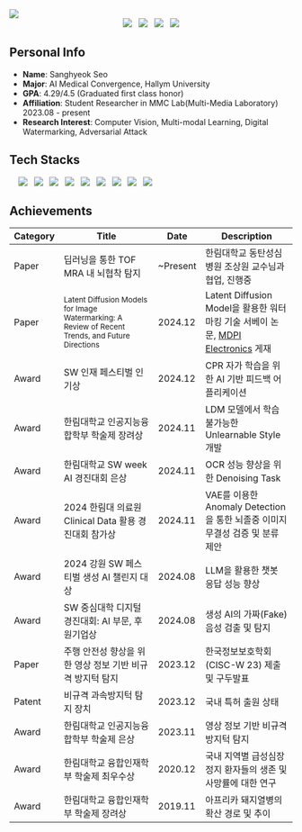 <img src="https://capsule-render.vercel.app/api?type=rect&color=gradient&text=%20%20WELCOME%20%20&fontAlign=30&fontSize=30&textBg=true&desc=Sanghyeok%27s%20github&descAlign=60&descAlignY=50" />

<br>

<div align="center">
<a href="mailto:a52675268@gmail.com">
<img src="https://img.shields.io/badge/Gmail-d14836?style=flat-square&logo=Gmail&logoColor=white&link=mailto:a52675268@gmail.com"/></a> &nbsp; <a href="https://www.instagram.com/ss.hyeok/"> <img src="https://img.shields.io/badge/-Instagram-E4405F?style=flat-square&logo=Instagram&logoColor=white&link=mailto:a52675268@gmail.com"/></a> &nbsp; <a href="https://velog.io/@tiemhub/posts/"> <img src="https://img.shields.io/badge/Velog-tiemhub-Brightgreen?style=flat-square&logo=Velog"/></a> &nbsp; <a href="https://www.acmicpc.net/user/wetkeyboard"><img src="http://mazassumnida.wtf/api/mini/generate_badge?boj=wetkeyboard"/></a>
</div>
 
## Personal Info

- **Name**: Sanghyeok Seo <br>
- **Major**: AI Medical Convergence, Hallym University
- **GPA**: 4.29/4.5 (Graduated first class honor)
- **Affiliation**: Student Researcher in MMC Lab(Multi-Media Laboratory) 2023.08 - present
- **Research Interest**: Computer Vision, Multi-modal Learning, Digital Watermarking, Adversarial Attack
  <br>

## Tech Stacks

&nbsp; &nbsp;
<img src="https://img.shields.io/badge/Python-F6C915?style=flat-square&logo=Python&logoColor=white"/> &nbsp;
<img src="https://img.shields.io/badge/PyTorch-EE4C2C?style=flat-square&logo=pytorch&logoColor=white"/> &nbsp;
<img src="https://img.shields.io/badge/TensorFlow-FF6F00?style=flat-square&logo=TensorFlow&logoColor=white"> &nbsp;
<img src="https://img.shields.io/badge/OpenCV-5C3EE8?style=flat-square&logo=OpenCV&logoColor=white"> &nbsp;
<img src="https://img.shields.io/badge/Langchain-1C3C3C?style=flat-square&logo=Langchain&logoColor=white"/> &nbsp;
<img src="https://img.shields.io/badge/Numpy-3d60a9?style=flat-square&logo=Numpy&logoColor=white"> &nbsp;
<img src="https://img.shields.io/badge/Git-ff8000?style=flat-square&logo=Git&logoColor=white"> &nbsp;
<img src="https://img.shields.io/badge/Github-000000?style=flat-square&logo=Github&logoColor=white"> &nbsp;
<img src="https://img.shields.io/badge/Linux-c9c9c9?style=flat-square&logo=Linux&logoColor=white"> &nbsp;

## Achievements

| Category | Title                                                          | Date     | Description                                                  |
| -------- | -------------------------------------------------------------- | -------- | ------------------------------------------------------------ |
| Paper    | 딥러닝을 통한 TOF MRA 내 뇌협착 탐지                           | ~Present | 한림대학교 동탄성심병원 조상원 교수님과 협업, 진행중          |
| Paper    | <small>Latent Diffusion Models for Image Watermarking: A Review of Recent Trends, and Future Directions</small> | 2024.12 |  Latent Diffusion Model을 활용한 워터마킹 기술 서베이 논문, [MDPI Electronics](https://www.mdpi.com/2079-9292/14/1/25) 게재  |
| Award    | SW 인재 페스티벌 인기상                             | 2024.12 | CPR 자가 학습을 위한 AI 기반 피드백 어플리케이션          |
| Award    | 한림대학교 인공지능융합학부 학술제 장려상                             | 2024.11 | LDM 모델에서 학습 불가능한 Unlearnable Style 개발          |
| Award    | 한림대학교 SW week AI 경진대회 은상                             | 2024.11 | OCR 성능 향상을 위한 Denoising Task          |
| Award    | 2024 한림대 의료원 Clinical Data 활용 경진대회 참가상                             | 2024.11 | VAE를 이용한 Anomaly Detection을 통한 뇌졸중 이미지 무결성 검증 및 분류 제안          |
| Award    | 2024 강원 SW 페스티벌 생성 AI 챌린지 대상                      | 2024.08 | LLM을 활용한 챗봇 응답 성능 향상          |
| Award    | SW 중심대학 디지털 경진대회: AI 부문, 후원기업상 | 2024.08  | 생성 AI의 가짜(Fake) 음성 검출 및 탐지                       |
| Paper    | 주행 안전성 향상을 위한 영상 정보 기반 비규격 방지턱 탐지      | 2023.12  | 한국정보보호학회 (CISC-W 23) 제출 및 구두발표                |
| Patent   | 비규격 과속방지턱 탐지 장치                                    | 2023.12  | 국내 특허 출원 상태                                          |
| Award    | 한림대학교 인공지능융합학부 학술제 은상                        | 2023.11  | 영상 정보 기반 비규격 방지턱 탐지                            |
| Award    | 한림대학교 융합인재학부 학술제 최우수상                        | 2020.12  | 국내 지역별 급성심장정지 환자들의 생존 및 사망률에 대한 연구 |
| Award    | 한림대학교 융합인재학부 학술제 장려상                        | 2019.11  | 아프리카 돼지열병의 확산 경로 및 추이 |
